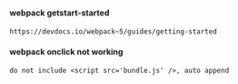 #### webpack getstart-started

`https://devdocs.io/webpack~5/guides/getting-started`

#### webpack onclick not working

`do not include <script src='bundle.js' />, auto append`
